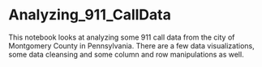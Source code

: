 # Analyzing_911_CallData
This notebook looks at analyzing some 911 call data from the city of Montgomery County in Pennsylvania. There are a few data visualizations, some data cleansing and some column and row manipulations as well.  

